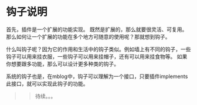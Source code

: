 # 钩子说明
首先，插件是一个扩展的功能实现。
既然是扩展的，那么就要很灵活、可复用。那么如何让一个扩展的功能在多个地方可随意的使用呢？那就想到钩子。

什么叫钩子呢？因为它的作用和生活中的钩子类似。例如墙上有不同的钩子，一些钩子可以用来挂衣服，一些钩子可以用来挂帽子，还有可以用来挂食物等。
如果你想要跟多功能，那么可以设计更多种类的钩子。

系统的钩子也是，在mblog中，钩子可以理解为一个接口，只要插件implements此接口，就可以实现此钩子的功能。

>> 待续。。。
